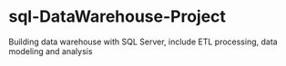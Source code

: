 # sql-DataWarehouse-Project
Building  data warehouse with SQL Server, include ETL processing,  data modeling and analysis
